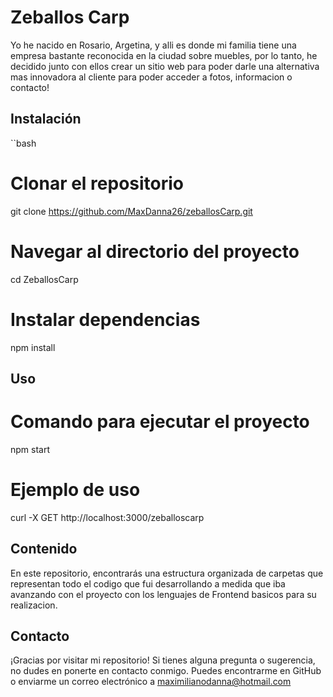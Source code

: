 # Zeballos Carp

Yo he nacido en Rosario, Argetina, y alli es donde mi familia tiene una empresa bastante reconocida en la ciudad sobre muebles, por lo tanto, he decidido junto con ellos crear un sitio web 
para poder darle una alternativa mas innovadora al cliente para poder acceder a fotos, informacion o contacto! 

## Instalación

``bash
# Clonar el repositorio
git clone https://github.com/MaxDanna26/zeballosCarp.git

# Navegar al directorio del proyecto
cd ZeballosCarp

# Instalar dependencias
npm install

## Uso

# Comando para ejecutar el proyecto
npm start

# Ejemplo de uso
curl -X GET http://localhost:3000/zeballoscarp

## Contenido

En este repositorio, encontrarás una estructura organizada de carpetas que representan todo el codigo que fui desarrollando a medida que iba avanzando con el proyecto con los lenguajes de Frontend basicos para su realizacion.

## Contacto

¡Gracias por visitar mi repositorio! Si tienes alguna pregunta o sugerencia, no dudes en ponerte en contacto conmigo. Puedes encontrarme en GitHub o enviarme un correo electrónico a maximilianodanna@hotmail.com
